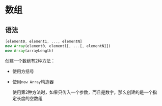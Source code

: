 # 数组

## 语法

```js
[element0, element1, ..., elementN]
new Array(element0, element1[, ...[, elementN]])
new Array(arrayLength)
```

创建一个数组有2种方法：

- 使用方括号

- 使用`new Array`构造器

  使用第2种方法时，如果只传入一个参数，而且是数字，那么创建的是一个指定长度的空数组

